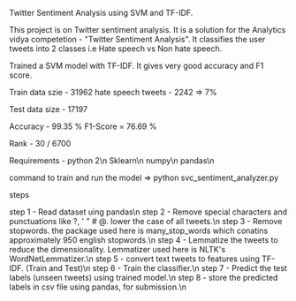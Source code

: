 Twitter Sentiment Analysis using SVM and TF-IDF.

This project is on Twitter sentiment analysis. It is a solution for the Analytics vidya competetion - "Twitter Sentiment Analysis".
It classifies the user tweets into 2 classes i.e Hate speech vs Non hate speech.

Trained a SVM model with TF-IDF. It gives very good accuracy and F1 score. 

Train data szie - 31962
hate speech tweets - 2242 => 7%

Test data size - 17197

Accuracy - 99.35 %
F1-Score = 76.69 %

Rank - 30 / 6700

Requirements -
python 2\n
Sklearn\n
numpy\n
pandas\n

command to train and run the model => python svc_sentiment_analyzer.py

steps 

step 1 - Read dataset uing pandas\n
step 2 - Remove special characters and punctuations like ?, ' " # @. lower the case of all tweets.\n
step 3 - Remove stopwords. the package used here is many_stop_words which conatins approximately 950 english stopwords.\n
step 4 - Lemmatize the tweets to reduce the dimensionality. Lemmatizer used here is NLTK's WordNetLemmatizer.\n
step 5 - convert text tweets to features using TF-IDF. (Train and Test)\n
step 6 - Train the classifier.\n
step 7 - Predict the test labels (unseen tweets) using trained model.\n
step 8 - store the predicted labels in csv file using pandas, for submission.\n
